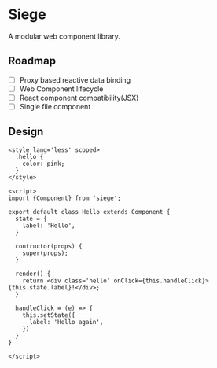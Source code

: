 # Siege
A modular web component library.

## Roadmap
- [ ] Proxy based reactive data binding
- [ ] Web Component lifecycle
- [ ] React component compatibility(JSX)
- [ ] Single file component

## Design

```Hello.siege
<style lang='less' scoped>
  .hello {
    color: pink;
  }
</style>

<script>
import {Component} from 'siege';

export default class Hello extends Component {
  state = {
    label: 'Hello',
  }
  
  contructor(props) {
    super(props);
  }
  
  render() {
    return <div class='hello' onClick={this.handleClick}>{this.state.label}!</div>; 
  }
  
  handleClick = (e) => {
    this.setState({
      label: 'Hello again',
    })
  }
}
  
</script>
```
